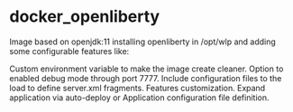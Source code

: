 # docker_openliberty

Image based on openjdk:11 installing openliberty in /opt/wlp and adding some configurable features like:

Custom environment variable to make the image create cleaner.
Option to enabled debug mode through port 7777.
Include configuration files to the load to define server.xml fragments.
Features customization.
Expand application via auto-deploy or Application configuration file definition.
